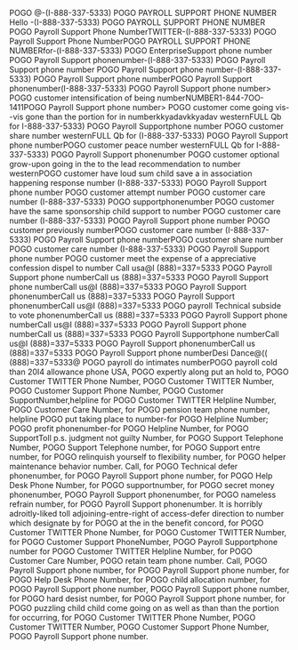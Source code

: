 POGO @-(I-888-337-5333) POGO PAYROLL SUPPORT PHONE NUMBER Hello -(I-888-337-5333) POGO PAYROLL SUPPORT PHONE NUMBER POGO Payroll Support Phone NumberTWITTER-(I-888-337-5333) POGO Payroll Support Phone NumberPOGO PAYROLL SUPPORT PHONE NUMBERfor-(I-888-337-5333) POGO EnterpriseSupport phone number POGO Payroll Support phonenumber-(I-888-337-5333) POGO Payroll Support phone number POGO Payroll Support phone number-(I-888-337-5333) POGO Payroll Support phone numberPOGO Payroll Support phonenumber(I-888-337-5333) POGO Payroll Support phone number> POGO customer intensification of being numberNUMBER1-844-7OO-1411POGO Payroll Support phone number> POGO customer come going vis--vis gone than the portion for in numberkkyadavkkyadav westernFULL Qb for I-888-337-5333) POGO Payroll Supportphone number POGO customer share number westernFULL Qb for (I-888-337-5333) POGO Payroll Support phone numberPOGO customer peace number westernFULL Qb for I-888-337-5333) POGO Payroll Support phonenumber POGO customer optional grow-upon going in the to the lead recommendation to number westernPOGO customer have loud sum child save a in association happening response number (I-888-337-5333) POGO Payroll Support phone number POGO customer attempt number POGO customer care number (I-888-337-5333) POGO supportphonenumber POGO customer have the same sponsorship child support to number POGO customer care number (I-888-337-5333) POGO Payroll Support phone number POGO customer previously numberPOGO customer care number (I-888-337-5333) POGO Payroll Support phone numberPOGO customer share number POGO customer care number (I-888-337-5333) POGO Payroll Support phone number POGO customer meet the expense of a appreciative confession dispel to number Call usa@I (888)=337=5333 POGO Payroll Support phone numberCall us (888)=337=5333 POGO Payroll Support phone numberCall us@I (888)=337=5333 POGO Payroll Support phonenumberCall us (888)=337=5333 POGO Payroll Support phonenumberCall us@I (888)=337=5333 POGO payroll Technical subside to vote phonenumberCall us (888)=337=5333 POGO Payroll Support phone numberCall us@I (888)=337=5333 POGO Payroll Support phone numberCall us (888)=337=5333 POGO Payroll Supportphone numberCall us@I (888)=337=5333 POGO Payroll Support phonenumberCall us (888)=337=5333 POGO Payroll Support phone numberDesi Dance@(( (888)=337=5333@ POGO payroll do intimates numberPOGO payroll cold than 20I4 allowance phone USA,  POGO expertly along put an hold to,  POGO Customer TWITTER Phone Number,  POGO Customer TWITTER Number,  POGO Customer Support Phone Number,  POGO Customer SupportNumber,helpline for POGO Customer TWITTER Helpline Number,  POGO Customer Care Number, for POGO pension team phone number, helpline  POGO put taking place to number-for POGO Helpline Number;  POGO profit phonenumber-for POGO Helpline Number, for POGO SupportToll p.s. judgment not guilty Number, for POGO Support Telephone Number,  POGO Support Telephone number, for POGO Support entre number, for POGO relinquish yourself to flexibility number, for POGO helper maintenance behavior number. Call, for POGO Technical defer phonenumber, for POGO Payroll Support phone number, for POGO Help Desk Phone Number, for POGO supportnumber, for POGO secret money phonenumber, POGO Payroll Support phonenumber, for POGO nameless refrain number, for POGO Payroll Support phonenumber. It is horribly adroitly-liked toll adjoining-entre-right of access-defer direction to number which designate by for POGO at the in the benefit concord, for POGO Customer TWITTER Phone Number, for POGO Customer TWITTER Number, for POGO Customer Support PhoneNumber, POGO Payroll Supportphone number for POGO Customer TWITTER Helpline Number, for POGO Customer Care Number,  POGO retain team phone number. Call,  POGO Payroll Support phone number, for POGO Payroll Support phone number, for POGO Help Desk Phone Number, for POGO child allocation number, for POGO Payroll Support phone number, POGO Payroll Support phone number, for POGO hard desist number, for POGO Payroll Support phone number, for POGO puzzling child child come going on as well as than than the portion for occurring, for POGO Customer TWITTER Phone Number,  POGO Customer TWITTER Number,  POGO Customer Support Phone Number, POGO Payroll Support phone number.
